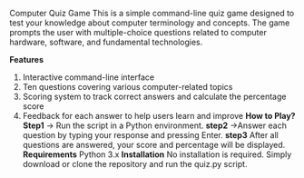 Computer Quiz Game
This is a simple command-line quiz game designed to test your knowledge about computer terminology and concepts.
The game prompts the user with multiple-choice questions related to computer hardware, software, and fundamental technologies.

**Features**
1. Interactive command-line interface
2. Ten questions covering various computer-related topics
3. Scoring system to track correct answers and calculate the percentage score
4. Feedback for each answer to help users learn and improve
**How to Play?**
**Step1**
-> Run the script in a Python environment.
**step2**
->Answer each question by typing your response and pressing Enter.
**step3**
After all questions are answered, your score and percentage will be displayed.
**Requirements**
Python 3.x
**Installation**
No installation is required. Simply download or clone the repository and run the quiz.py script.
